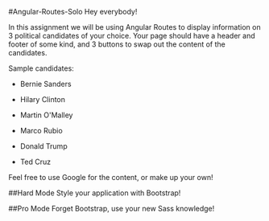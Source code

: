 #Angular-Routes-Solo
Hey everybody!

In this assignment we will be using Angular Routes to display information on 3 political candidates of your choice. Your page should have a header and footer of some kind, and 3 buttons to swap out the content of the candidates. 



Sample candidates:

- Bernie Sanders

- Hilary Clinton

- Martin O'Malley

- Marco Rubio

- Donald Trump

- Ted Cruz



Feel free to use Google for the content, or make up your own!


##Hard Mode
Style your application with Bootstrap!

##Pro Mode
Forget Bootstrap, use your new Sass knowledge!
